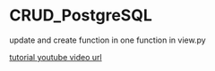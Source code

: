 # CRUD_PostgreSQL
update and create function in one function in view.py

[tutorial youtube video url](https://www.youtube.com/watch?v=N6jzspc2kds)
